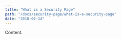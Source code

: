 ```yaml
---
title: "What is a Security Page"
path: "/docs/security-page/what-is-a-security-page"
date: "2018-02-14"
---
```


Content.

